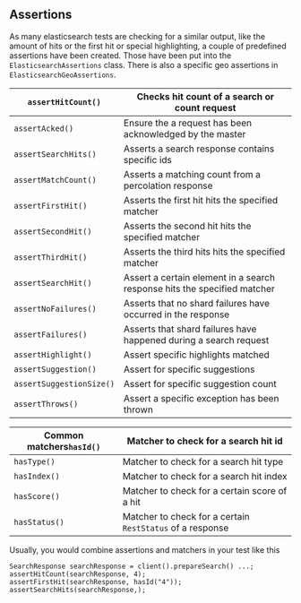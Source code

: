 ## Assertions

As many elasticsearch tests are checking for a similar output, like the amount of hits or the first hit or special highlighting, a couple of predefined assertions have been created. Those have been put into the `ElasticsearchAssertions` class. There is also a specific geo assertions in `ElasticsearchGeoAssertions`.

`assertHitCount()`| Checks hit count of a search or count request     
---|---   
`assertAcked()`| Ensure the a request has been acknowledged by the master    
`assertSearchHits()`| Asserts a search response contains specific ids    
`assertMatchCount()`| Asserts a matching count from a percolation response    
`assertFirstHit()`| Asserts the first hit hits the specified matcher    
`assertSecondHit()`| Asserts the second hit hits the specified matcher    
`assertThirdHit()`| Asserts the third hits hits the specified matcher    
`assertSearchHit()`| Assert a certain element in a search response hits the specified matcher    
`assertNoFailures()`| Asserts that no shard failures have occurred in the response    
`assertFailures()`| Asserts that shard failures have happened during a search request    
`assertHighlight()`| Assert specific highlights matched    
`assertSuggestion()`| Assert for specific suggestions    
`assertSuggestionSize()`| Assert for specific suggestion count    
`assertThrows()`| Assert a specific exception has been thrown     

Common matchers`hasId()`| Matcher to check for a search hit id     
---|---   
`hasType()`| Matcher to check for a search hit type    
`hasIndex()`| Matcher to check for a search hit index    
`hasScore()`| Matcher to check for a certain score of a hit    
`hasStatus()`| Matcher to check for a certain `RestStatus` of a response   
  
Usually, you would combine assertions and matchers in your test like this
    
    
    SearchResponse searchResponse = client().prepareSearch() ...;
    assertHitCount(searchResponse, 4);
    assertFirstHit(searchResponse, hasId("4"));
    assertSearchHits(searchResponse,);
